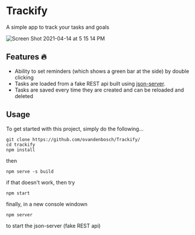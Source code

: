 # Trackify
A simple app to track your tasks and goals

![Screen Shot 2021-04-14 at 5 15 14 PM](https://user-images.githubusercontent.com/74139069/114743869-fd6c4400-9d44-11eb-98b4-b621c260c8c6.png)

## Features 🔥
- Ability to set reminders (which shows a green bar at the side) by double clicking
- Tasks are loaded from a fake REST api built using  [json-server](https://github.com/typicode/json-server).
- Tasks are saved every time they are created and can be reloaded and deleted

## Usage
To get started with this project, simply do the following...
 
```console
git clone https://github.com/ovandenbosch/Trackify/
cd trackify
npm install
 ```
then
```console
npm serve -s build
```
if that doesn't work, then try
```console
npm start
```
finally, in a new console windown 
```console
npm server
``` 
to start the json-server (fake REST api)
